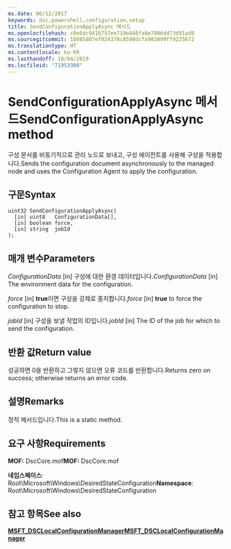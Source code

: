 ```yaml
---
ms.date: 06/12/2017
keywords: dsc,powershell,configuration,setup
title: SendConfigurationApplyAsync 메서드
ms.openlocfilehash: c0e6dc9418757ee719e848fa8e7006dd73d91ad8
ms.sourcegitcommit: 18985d07ef024378c8590dc7a983099ff9225672
ms.translationtype: HT
ms.contentlocale: ko-KR
ms.lasthandoff: 10/04/2019
ms.locfileid: "71953380"
---
```

# <a name="sendconfigurationapplyasync-method"></a><span data-ttu-id="6c6ce-103">SendConfigurationApplyAsync 메서드</span><span class="sxs-lookup"><span data-stu-id="6c6ce-103">SendConfigurationApplyAsync method</span></span>

<span data-ttu-id="6c6ce-104">구성 문서를 비동기적으로 관리 노드로 보내고, 구성 에이전트를 사용해 구성을 적용합니다.</span><span class="sxs-lookup"><span data-stu-id="6c6ce-104">Sends the configuration document asynchronously to the managed node and uses the Configuration Agent to apply the configuration.</span></span>

## <a name="syntax"></a><span data-ttu-id="6c6ce-105">구문</span><span class="sxs-lookup"><span data-stu-id="6c6ce-105">Syntax</span></span>

```mof
uint32 SendConfigurationApplyAsync(
  [in] uint8   ConfigurationData[],
  [in] boolean force,
  [in] string  jobId
);
```

## <a name="parameters"></a><span data-ttu-id="6c6ce-106">매개 변수</span><span class="sxs-lookup"><span data-stu-id="6c6ce-106">Parameters</span></span>

<span data-ttu-id="6c6ce-107">*ConfigurationData* \[in\] 구성에 대한 환경 데이터입니다.</span><span class="sxs-lookup"><span data-stu-id="6c6ce-107">*ConfigurationData* \[in\] The environment data for the configuration.</span></span>

<span data-ttu-id="6c6ce-108">*force* \[in\] **true**이면 구성을 강제로 중지합니다.</span><span class="sxs-lookup"><span data-stu-id="6c6ce-108">*force* \[in\] **true** to force the configuration to stop.</span></span>

<span data-ttu-id="6c6ce-109">*jobId* \[in\] 구성을 보낼 작업의 ID입니다.</span><span class="sxs-lookup"><span data-stu-id="6c6ce-109">*jobId* \[in\] The ID of the job for which to send the configuration.</span></span>

## <a name="return-value"></a><span data-ttu-id="6c6ce-110">반환 값</span><span class="sxs-lookup"><span data-stu-id="6c6ce-110">Return value</span></span>

<span data-ttu-id="6c6ce-111">성공하면 0을 반환하고 그렇지 않으면 오류 코드를 반환합니다.</span><span class="sxs-lookup"><span data-stu-id="6c6ce-111">Returns zero on success; otherwise returns an error code.</span></span>

## <a name="remarks"></a><span data-ttu-id="6c6ce-112">설명</span><span class="sxs-lookup"><span data-stu-id="6c6ce-112">Remarks</span></span>

<span data-ttu-id="6c6ce-113">정적 메서드입니다.</span><span class="sxs-lookup"><span data-stu-id="6c6ce-113">This is a static method.</span></span>

## <a name="requirements"></a><span data-ttu-id="6c6ce-114">요구 사항</span><span class="sxs-lookup"><span data-stu-id="6c6ce-114">Requirements</span></span>

<span data-ttu-id="6c6ce-115">**MOF:** DscCore.mof</span><span class="sxs-lookup"><span data-stu-id="6c6ce-115">**MOF:** DscCore.mof</span></span>

<span data-ttu-id="6c6ce-116">**네임스페이스**: Root\Microsoft\Windows\DesiredStateConfiguration</span><span class="sxs-lookup"><span data-stu-id="6c6ce-116">**Namespace**: Root\Microsoft\Windows\DesiredStateConfiguration</span></span>

## <a name="see-also"></a><span data-ttu-id="6c6ce-117">참고 항목</span><span class="sxs-lookup"><span data-stu-id="6c6ce-117">See also</span></span>

[<span data-ttu-id="6c6ce-118">**MSFT_DSCLocalConfigurationManager**</span><span class="sxs-lookup"><span data-stu-id="6c6ce-118">**MSFT_DSCLocalConfigurationManager**</span></span>](msft-dsclocalconfigurationmanager.md)
